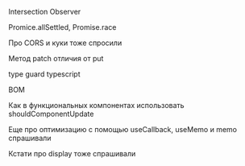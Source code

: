 Intersection Observer

Promice.allSettled, Promise.race

Про CORS и куки тоже спросили

Метод patch отличия от put

type guard typescript

BOM

Как в функциональных компонентах использовать shouldComponentUpdate

Еще про оптимизацию с помощью useCallback, useMemo и memo спрашивали

Кстати про display тоже спрашивали